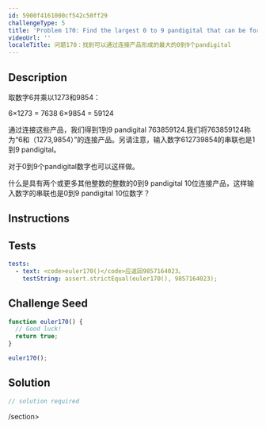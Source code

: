 ```yaml
---
id: 5900f4161000cf542c50ff29
challengeType: 5
title: 'Problem 170: Find the largest 0 to 9 pandigital that can be formed by concatenating products'
videoUrl: ''
localeTitle: 问题170：找到可以通过连接产品形成的最大的0到9个pandigital
---
```


## Description
<section id="description">取数字6并乘以1273和9854： <p> 6×1273 = 7638 6×9854 = 59124 </p><p>通过连接这些产品，我们得到1到9 pandigital 763859124.我们将763859124称为“6和（1273,9854）”的连接产品。另请注意，输入数字612739854的串联也是1到9 pandigital。 </p><p>对于0到9个pandigital数字也可以这样做。 </p><p>什么是具有两个或更多其他整数的整数的0到9 pandigital 10位连接产品，这样输入数字的串联也是0到9 pandigital 10位数字？ </p></section>

## Instructions
<section id="instructions">
</section>

## Tests
<section id='tests'>

```yml
tests:
  - text: <code>euler170()</code>应返回9857164023。
    testString: assert.strictEqual(euler170(), 9857164023);

```

</section>

## Challenge Seed
<section id='challengeSeed'>

<div id='js-seed'>

```js
function euler170() {
  // Good luck!
  return true;
}

euler170();

```

</div>



</section>

## Solution
<section id='solution'>

```js
// solution required
```

/section>
